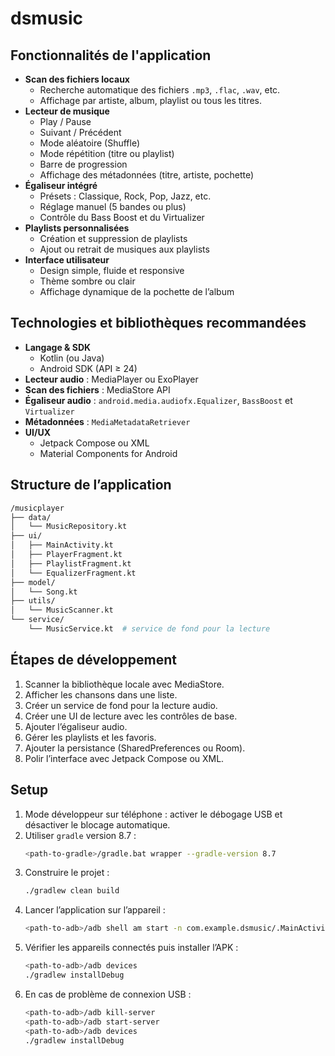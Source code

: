 # dsmusic

## Fonctionnalités de l'application
- **Scan des fichiers locaux**
  - Recherche automatique des fichiers `.mp3`, `.flac`, `.wav`, etc.
  - Affichage par artiste, album, playlist ou tous les titres.
- **Lecteur de musique**
  - Play / Pause
  - Suivant / Précédent
  - Mode aléatoire (Shuffle)
  - Mode répétition (titre ou playlist)
  - Barre de progression
  - Affichage des métadonnées (titre, artiste, pochette)
- **Égaliseur intégré**
  - Présets : Classique, Rock, Pop, Jazz, etc.
  - Réglage manuel (5 bandes ou plus)
  - Contrôle du Bass Boost et du Virtualizer
- **Playlists personnalisées**
  - Création et suppression de playlists
  - Ajout ou retrait de musiques aux playlists
- **Interface utilisateur**
  - Design simple, fluide et responsive
  - Thème sombre ou clair
  - Affichage dynamique de la pochette de l’album

## Technologies et bibliothèques recommandées
- **Langage & SDK**
  - Kotlin (ou Java)
  - Android SDK (API ≥ 24)
- **Lecteur audio** : MediaPlayer ou ExoPlayer
- **Scan des fichiers** : MediaStore API
- **Égaliseur audio** : `android.media.audiofx.Equalizer`, `BassBoost` et `Virtualizer`
- **Métadonnées** : `MediaMetadataRetriever`
- **UI/UX**
  - Jetpack Compose ou XML
  - Material Components for Android

## Structure de l’application
```bash
/musicplayer
├── data/
│   └── MusicRepository.kt
├── ui/
│   ├── MainActivity.kt
│   ├── PlayerFragment.kt
│   ├── PlaylistFragment.kt
│   └── EqualizerFragment.kt
├── model/
│   └── Song.kt
├── utils/
│   └── MusicScanner.kt
└── service/
    └── MusicService.kt  # service de fond pour la lecture
```

## Étapes de développement
1. Scanner la bibliothèque locale avec MediaStore.
2. Afficher les chansons dans une liste.
3. Créer un service de fond pour la lecture audio.
4. Créer une UI de lecture avec les contrôles de base.
5. Ajouter l’égaliseur audio.
6. Gérer les playlists et les favoris.
7. Ajouter la persistance (SharedPreferences ou Room).
8. Polir l’interface avec Jetpack Compose ou XML.

## Setup
1. Mode développeur sur téléphone : activer le débogage USB et désactiver le blocage automatique.
2. Utiliser `gradle` version 8.7 :
   ```bash
   <path-to-gradle>/gradle.bat wrapper --gradle-version 8.7
   ```
3. Construire le projet :
   ```bash
   ./gradlew clean build
   ```
4. Lancer l’application sur l’appareil :
   ```bash
   <path-to-adb>/adb shell am start -n com.example.dsmusic/.MainActivity
   ```
5. Vérifier les appareils connectés puis installer l’APK :
   ```bash
   <path-to-adb>/adb devices
   ./gradlew installDebug
   ```
6. En cas de problème de connexion USB :
   ```bash
   <path-to-adb>/adb kill-server
   <path-to-adb>/adb start-server
   <path-to-adb>/adb devices
   ./gradlew installDebug
   ```
